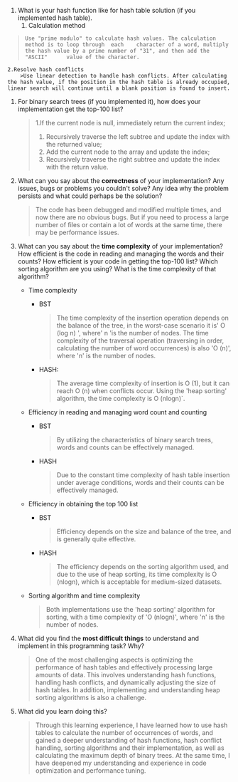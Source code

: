 1. What is your hash function like for hash table solution (if you implemented hash table).
    1. Calculation method
>     Use "prime modulo" to calculate hash values. The calculation method is to loop through  each    character of a word, multiply the hash value by a prime number of "31", and then add the "ASCII"      value of the character.
    2.Resolve hash conflicts
        >Use linear detection to handle hash conflicts. After calculating the hash value, if the position in the hash table is already occupied, linear search will continue until a blank position is found to insert.

1. For binary search trees (if you implemented it), how does your implementation get the top-100 list?

    > 1.If the current node is null, immediately return the current index;
    > 1. Recursively traverse the left subtree and update the index with the returned value;
    > 1. Add the current node to the array and update the index;
    > 1. Recursively traverse the right subtree and update the index with the return value.

1. What can you say about the **correctness** of your implementation? Any issues, bugs or problems you couldn't solve? Any idea why the problem persists and what could perhaps be the solution?

    >  The code has been debugged and modified multiple times, and now there are no obvious bugs. But if you need to process a large number of files or contain a lot of words at the same time, there may be performance issues.

1. What can you say about the **time complexity** of your implementation? How efficient is the code in reading and managing the words and their counts? How efficient is your code in getting the top-100 list? Which sorting algorithm are you using? What is the time complexity of that algorithm?

   - Time complexity
     - BST 
       > The time complexity of the insertion operation depends on the balance of the tree, in the worst-case scenario it is' O (log n) ', where' n 'is the number of nodes. The time complexity of the traversal operation (traversing in order, calculating the number of word occurrences) is also 'O (n)', where 'n' is the number of nodes.
     - HASH: 
       > The average time complexity of insertion is O (1), but it can reach O (n) when conflicts occur. Using the 'heap sorting' algorithm, the time complexity is O (nlogn)`.

   - Efficiency in reading and managing word count and counting
     - BST
       > By utilizing the characteristics of binary search trees, words and counts can be effectively managed.
     - HASH
       > Due to the constant time complexity of hash table insertion under average conditions, words and their counts can be effectively managed.

   - Efficiency in obtaining the top 100 list
     - BST
       > Efficiency depends on the size and balance of the tree, and is generally quite effective.
     - HASH
       > The efficiency depends on the sorting algorithm used, and due to the use of heap sorting, its time complexity is O (nlogn), which is acceptable for medium-sized datasets.


   - Sorting algorithm and time complexity 
     > Both implementations use the 'heap sorting' algorithm for sorting, with a time complexity of 'O (nlogn)', where 'n' is the number of nodes.
     
1. What did you find the **most difficult things** to understand and implement in this programming task? Why?
    > One of the most challenging aspects is optimizing the performance of hash tables and effectively processing large amounts of data. This involves understanding hash functions, handling hash conflicts, and dynamically adjusting the size of hash tables. In addition, implementing and understanding heap sorting algorithms is also a challenge.

1. What did you learn doing this?
    > Through this learning experience, I have learned how to use hash tables to calculate the number of occurrences of words, and gained a deeper understanding of hash functions, hash conflict handling, sorting algorithms and their implementation, as well as calculating the maximum depth of binary trees. At the same time, I have deepened my understanding and experience in code optimization and performance tuning.
